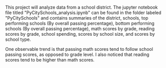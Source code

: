 This project will analyze data from a school district. The jupyter notebook file titled "PyCitySchools_analysis.ipynb" can be found in the folder labeled "PyCitySchools" and contains summaries of the district, schools, top performing schools (By overall passing percentage), bottom performing schools (By overall passing percentage), math scores by grade, reading scores by grade, school spending, scores by school size, and scores by school type.

One observable trend is that passing math scores tend to follow school passing scores, as opposed to grade level. I also noticed that reading scores tend to be higher than math scores.